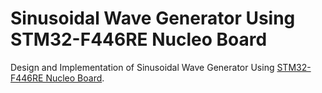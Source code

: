 # Sinusoidal Wave Generator Using STM32-F446RE Nucleo Board
Design and Implementation of Sinusoidal Wave Generator Using [STM32-F446RE Nucleo Board](https://www.st.com/en/evaluation-tools/nucleo-f446re.html).

